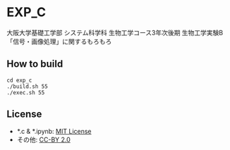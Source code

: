 # EXP_C
大阪大学基礎工学部 システム科学科 生物工学コース3年次後期 生物工学実験B 「信号・画像処理」に関するもろもろ

## How to build
```shell:
cd exp_c
./build.sh 55
./exec.sh 55
```

## License
- *.c & *.ipynb: [MIT License](https://github.com/domitry/exp_c/blob/master/LICENSE)
- その他: [CC-BY 2.0](https://creativecommons.org/licenses/by/2.0/deed.ja)
